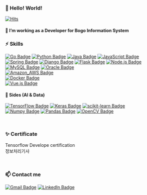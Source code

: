
### 👋 Hello! World!
[![Hits](https://hits.seeyoufarm.com/api/count/incr/badge.svg?url=https%3A%2F%2Fgithub.com%2Fmaiorem%2Fhit-counter&count_bg=%23E58D98&title_bg=%23111010&icon=verizon.svg&icon_color=%23E7E7E7&title=hits&edge_flat=false)](https://hits.seeyoufarm.com)
<br />
#### 🔭 I’m working as a Developer for Bogo Information System 

### ⚡ Skills
[![Go Badge](https://img.shields.io/badge/Go-00ADD8?logo=Go&logoColor=white)]()
[![Python Badge](https://img.shields.io/badge/Python-3776AB?logo=Python&logoColor=white)]()
[![Java Badge](https://img.shields.io/badge/Java-007396?logo=Java&logoColor=white)]()
[![JavaScript Badge](https://img.shields.io/badge/JavaScript-F7DF1E?logo=JavaScript&logoColor=white)]() 
<br />
[![Spring Badge](https://img.shields.io/badge/Spring-6DB33F?logo=Spring&logoColor=white)]()
[![Django Badge](https://img.shields.io/badge/Django-092E20?logo=Django&logoColor=white)]()
[![Flask Badge](https://img.shields.io/badge/Flask-000000?logo=Flask&logoColor=white)]()
[![Node.js Badge](https://img.shields.io/badge/Node.js-339933?logo=Node.js&logoColor=white)]()
<br />
[![MySQL Badge](https://img.shields.io/badge/MySQL-4479A1?logo=MySQL&logoColor=white)]()
[![Oracle Badge](https://img.shields.io/badge/Oracle-F80000?logo=Oracle&logoColor=white)]()
<br />
[![Amazon_AWS Badge](https://img.shields.io/badge/Amazon+AWS-232F3E?logo=Amazon+AWS&logoColor=white)]()
<br />
[![Docker Badge](https://img.shields.io/badge/Docker-2496ED?logo=Docker&logoColor=white)]()
<br />
[![Vue.js Badge](https://img.shields.io/badge/Vue.js-4FC08D?logo=Vue.js&logoColor=white)]() 
<br />

#### 💬 Sides (AI & Data)
 [![TensorFlow Badge](https://img.shields.io/badge/TensorFlow-FF6F00?logo=TensorFlow&logoColor=white)]()
 [![Keras Badge](https://img.shields.io/badge/Keras-D00000?logo=Keras&logoColor=white)]() 
 [![scikit-learn Badge](https://img.shields.io/badge/scikit-learn-F7931E?logo=scikit-learn&logoColor=white)]()
 <br />
 [![Numpy Badge](https://img.shields.io/badge/Numpy-013243?logo=Numpy&logoColor=white)]() 
 [![Pandas Badge](https://img.shields.io/badge/pandas-150458?logo=pandas&logoColor=white)]() 
 [![OpenCV Badge](https://img.shields.io/badge/OpenCV-5C3EE8?logo=OpenCV&logoColor=white)]() 

<br />

### ✨ Certificate
Tensorflow Develope certification    
정보처리기사

<br />

### 📫 Contact me
[![Gmail Badge](https://img.shields.io/badge/Gmail-d14836?logo=Gmail&logoColor=white&link=mailto:maiorem00@gmail.com)](mailto:maiorem00@gmail.com)
[![LinkedIn Badge](https://img.shields.io/badge/LinkedIn-0077B5?logo=LinkedIn&logoColor=white&link=https://www.linkedin.com/in/seyoung-hong-8155b21bb//)](https://www.linkedin.com/in/seyoung-hong-8155b21bb/)

<br />
<br />
<!--
**maiorem/maiorem** is a ✨ _special_ ✨ repository because its `README.md` (this file) appears on your GitHub profile.

Here are some ideas to get you started:

- 🔭 I’m currently working on ...
- 🌱 I’m currently learning Python, DL, ML, Java, Web, AWS
- 💬 Ask me about ...
- 📫 How to reach me: ...
- 😄 Pronouns: ...
- ⚡ Fun fact: ...
-->

[![](https://raw.githubusercontent.com/maiorem/maiorem/master/profile-summary-card-output/zenburn/0-profile-details.svg)](https://github.com/vn7n24fzkq/github-profile-summary-cards)
[![](https://raw.githubusercontent.com/maiorem/maiorem/master/profile-summary-card-output/zenburn/1-repos-per-language.svg)](https://github.com/vn7n24fzkq/github-profile-summary-cards)
[![](https://raw.githubusercontent.com/maiorem/maiorem/master/profile-summary-card-output/zenburn/3-stats.svg)](https://github.com/vn7n24fzkq/github-profile-summary-cards) 
        
